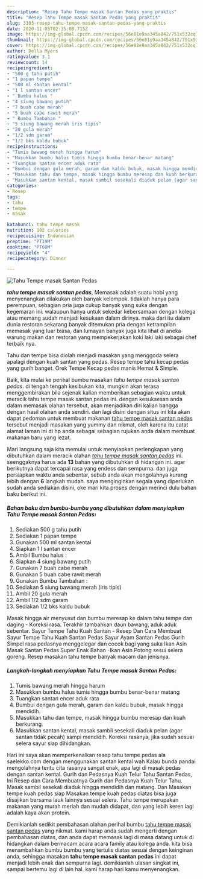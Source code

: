 ```yaml
---
description: "Resep Tahu Tempe masak Santan Pedas yang praktis"
title: "Resep Tahu Tempe masak Santan Pedas yang praktis"
slug: 3103-resep-tahu-tempe-masak-santan-pedas-yang-praktis
date: 2020-11-05T02:35:00.715Z
image: https://img-global.cpcdn.com/recipes/56e81e9aa345a842/751x532cq70/tahu-tempe-masak-santan-pedas-foto-resep-utama.jpg
thumbnail: https://img-global.cpcdn.com/recipes/56e81e9aa345a842/751x532cq70/tahu-tempe-masak-santan-pedas-foto-resep-utama.jpg
cover: https://img-global.cpcdn.com/recipes/56e81e9aa345a842/751x532cq70/tahu-tempe-masak-santan-pedas-foto-resep-utama.jpg
author: Della Myers
ratingvalue: 3.1
reviewcount: 14
recipeingredient:
- "500 g tahu putih"
- "1 papan tempe"
- "500 ml santan kental"
- "1 l santan encer"
- " Bumbu halus "
- "4 siung bawang putih"
- "7 buah cabe merah"
- "5 buah cabe rawit merah"
- " Bumbu Tambahan "
- "5 siung bawang merah iris tipis"
- "20 gula merah"
- "1/2 sdm garam"
- "1/2 bks kaldu bubuk"
recipeinstructions:
- "Tumis bawang merah hingga harum"
- "Masukkan bumbu halus tumis hingga bumbu benar-benar matang"
- "Tuangkan santan encer aduk rata"
- "Bumbui dengan gula merah, garam dan kaldu bubuk, masak hingga mendidih."
- "Masukkan tahu dan tempe, masak hingga bumbu meresap dan kuah berkurang."
- "Masukkan santan kental, masak sambil sesekali diaduk pelan (agar santan tidak pecah) sampi mendidih. Koreksi rasanya, jika sudah sesuai selera sayur siap dihidangkan."
categories:
- Resep
tags:
- tahu
- tempe
- masak

katakunci: tahu tempe masak 
nutrition: 102 calories
recipecuisine: Indonesian
preptime: "PT19M"
cooktime: "PT60M"
recipeyield: "4"
recipecategory: Dinner

---
```



![Tahu Tempe masak Santan Pedas](https://img-global.cpcdn.com/recipes/56e81e9aa345a842/751x532cq70/tahu-tempe-masak-santan-pedas-foto-resep-utama.jpg)

<b><i>tahu tempe masak santan pedas</i></b>, Memasak adalah suatu hobi yang menyenangkan dilakukan oleh banyak kelompok. tidaklah hanya para perempuan, sebagian pria juga cukup banyak yang suka dengan kegemaran ini. walaupun hanya untuk sekedar kebersamaan dengan kolega atau memang sudah menjadi kesukaan dalam dirinya. maka dari itu dalam dunia restoran sekarang banyak ditemukan pria dengan ketrampilan memasak yang luar biasa, dan lumayan banyak juga kita lihat di aneka warung makan dan restoran yang mempekerjakan koki laki laki sebagai chef terbaik nya.

Tahu dan tempe bisa diolah menjadi masakan yang menggoda selera apalagi dengan kuah santan yang pedas. Resep tempe tahu kecap pedas yang gurih banget. Orek Tempe Kecap pedas manis Hemat &amp; Simple.

Baik, kita mulai ke perihal bumbu masakan <i>tahu tempe masak santan pedas</i>. di tengah tengah kesibukan kita, mungkin akan terasa menggembirakan bila sejenak kalian memberikan sebagian waktu untuk meracik tahu tempe masak santan pedas ini. dengan kesuksesan anda dalam memasak olahan tersebut, akan menjadikan diri kalian bangga dengan hasil olahan anda sendiri. dan lagi disini dengan situs ini kita akan dapat pedoman untuk membuat makanan <u>tahu tempe masak santan pedas</u> tersebut menjadi masakan yang yummy dan nikmat, oleh karena itu catat alamat laman ini di hp anda sebagai sebagian rujukan anda dalam membuat makanan baru yang lezat.


Mari langsung saja kita memulai untuk menyiapkan perlengkapan yang dibutuhkan dalam meracik olahan <u><i>tahu tempe masak santan pedas</i></u> ini. seenggaknya harus ada <b>13</b> bahan yang dibutuhkan di hidangan ini. agar berikutnya dapat tercapai rasa yang endess dan sempurna. dan juga persiapkan waktu anda sebentar, sebab anda akan mengolahnya kurang lebih dengan <b>6</b> langkah mudah. saya menginginkan segala yang diperlukan sudah anda sediakan disini, oke mari kita proses dengan merinci dulu bahan baku berikut ini.

<!--inarticleads1-->

##### Bahan baku dan bumbu-bumbu yang dibutuhkan dalam menyiapkan Tahu Tempe masak Santan Pedas:

1. Sediakan 500 g tahu putih
1. Sediakan 1 papan tempe
1. Gunakan 500 ml santan kental
1. Siapkan 1 l santan encer
1. Ambil  Bumbu halus :
1. Siapkan 4 siung bawang putih
1. Gunakan 7 buah cabe merah
1. Gunakan 5 buah cabe rawit merah
1. Gunakan  Bumbu Tambahan :
1. Sediakan 5 siung bawang merah (iris tipis)
1. Ambil 20 gula merah
1. Ambil 1/2 sdm garam
1. Sediakan 1/2 bks kaldu bubuk


Masak hingga air menyusut dan bumbu meresap ke dalam tahu tempe dan daging - Koreksi rasa. Terakhir tambahkan daun bawang, aduk aduk sebentar. Sayur Tempe Tahu Kuah Santan - Resep Dan Cara Membuat Sayur Tempe Tahu Kuah Santan Pedas Sayur Ayam Santan Pedas Gurih Simpel rasa pedasnya menggelegar dan cocok bagi yang suka Ikan Asin Masak Santan Pedas Super Enak Bahan -Ikan Asin Potong sesui selera goreng. Resep masakan tahu tempe banyak macam dan jenisnya. 

<!--inarticleads2-->

##### Langkah-langkah menyiapkan Tahu Tempe masak Santan Pedas:

1. Tumis bawang merah hingga harum
1. Masukkan bumbu halus tumis hingga bumbu benar-benar matang
1. Tuangkan santan encer aduk rata
1. Bumbui dengan gula merah, garam dan kaldu bubuk, masak hingga mendidih.
1. Masukkan tahu dan tempe, masak hingga bumbu meresap dan kuah berkurang.
1. Masukkan santan kental, masak sambil sesekali diaduk pelan (agar santan tidak pecah) sampi mendidih. Koreksi rasanya, jika sudah sesuai selera sayur siap dihidangkan.


Hari ini saya akan memperkenalkan resep tahu tempe pedas ala saelekko.com dengan menggunakan santan kental wah Kalau bunda pandai mengolahnya tentu cita rasanya sangat enak, apa lagi di masak pedas dengan santan kental. Gurih dan Pedasnya Kuah Telur Tahu Santan Pedas, Ini Resep dan Cara Membuatnya Gurih dan Pedasnya Kuah Telur Tahu. Masak sambil sesekali diaduk hingga mendidih dan matang. Dan Masakan tempe kuah pedas siap Masakan tempe kuah pedas diatas bisa juga disajikan bersama lauk lainnya sesuai selera. Tahu tempe merupakan makanan yang murah meriah dan mudah didapat, dan yang lebih keren lagi adalah kaya akan protein. 

Demikianlah sedikit pembahasan olahan perihal bumbu <u>tahu tempe masak santan pedas</u> yang nikmat. kami harap anda sudah mengerti dengan pembahasan diatas, dan anda dapat memasak lagi di masa datang untuk di hidangkan dalam bermacam acara acara family atau kolega anda. kita bisa menambahkan bumbu bumbu yang tertulis diatas sesuai dengan keinginan anda, sehingga masakan <b>tahu tempe masak santan pedas</b> ini dapat menjadi lebih enak dan sempurna lagi. demikianlah ulasan singkat ini, sampai bertemu lagi di lain hal. kami harap hari kamu menyenangkan.
